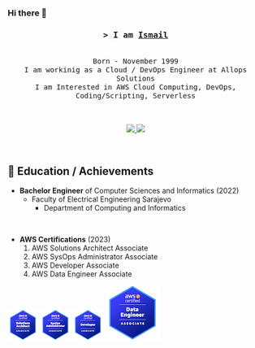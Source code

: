 ### Hi there 👋


<h3 align="center">
        <samp>&gt; I am
                <b><a target="_blank" href="https://www.linkedin.com/in/ismail-i%C4%8Danovi%C4%87-972b44122">Ismail </a></b>
        </samp>
</h3>


<p align="center"> 
  <samp>
    <a href="https://www.google.com/search?q=Saif+Al+Siam"></a>
    <br>
    Born - November 1999
    <br>
    I am workinig as a Cloud / DevOps Engineer at Allops Solutions </br>
     I am Interested in AWS Cloud Computing, DevOps, Coding/Scripting, Serverless  
    <br>
    <br>
    <br>
  </samp>
</p>

<p align="center">

 <a href="https://www.linkedin.com/in/ismail-i%C4%8Danovi%C4%87-972b44122" target="_blank">
 <img src="https://skillicons.dev/icons?i=linkedin" /> </a>
  <a href="https://www.credly.com/users/ismail-icanovic.790a4a29/badges" target="_blank">
 <img src="https://skillicons.dev/icons?i=aws" /> </a>
  
 
</p>
<br />
<h2>🌱 Education / Achievements </h2>

- __Bachelor Engineer__ of Computer Sciences and Informatics (2022)
    - Faculty of Electrical Engineering Sarajevo
        - Department of Computing and Informatics 
<br />

- **AWS Certifications** (2023)
    1. AWS Solutions Architect Associate  
    2. AWS SysOps Administrator Associate
    3. AWS Developer Associate
    4. AWS Data Engineer Associate


![aws-certified-solutions-architect-associate-2.png](images%2Faws-certified-solutions-architect-associate-2.png)
![aws-certified-sysops-administrator-associate-2.png](images%2Faws-certified-sysops-administrator-associate-2.png)
![aws-certified-developer-associate-2.png](images%2Faws-certified-developer-associate-2.png)
![aws-certified-data-engineer-associate.png](images%2Faws-certified-data-engineer-associate%20(1).png)
